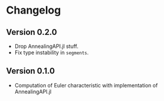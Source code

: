 # Changelog

## Version 0.2.0

* Drop AnnealingAPI.jl stuff.
* Fix type instability in `segments`.

## Version 0.1.0

* Computation of Euler characteristic with implementation of AnnealingAPI.jl
